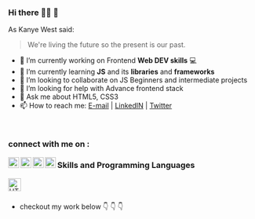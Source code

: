### Hi there :technologist:	 👋

As Kanye West said:

> We're living the future so
> the present is our past.

- 🔭 I’m currently working on Frontend **Web DEV skills** :computer:	
- 🌱 I’m currently learning **JS** and its **libraries** and **frameworks**
- 👯 I’m looking to collaborate on JS Beginners and intermediate projects
- 🤔 I’m looking for help with Advance frontend stack
- 💬 Ask me about HTML5, CSS3
- 📫 How to reach me: [E-mail](mailto:jayparmar7654321@gmail.com)  |  [LinkedIN](https://www.linkedin.com/in/jay-parmar-3755501a1/)  |  [Twitter](https://twitter.com/_Jaystwt)

<br/>


### connect with me on :

[<img align="left" alt="Jay parmar | E-Mail" width="22px" src="https://cdn.jsdelivr.net/npm/simple-icons@v3/icons/gmail.svg" />][E-mail]
[<img align="left" alt="LinkedIn" width="22px" src="https://cdn.jsdelivr.net/npm/simple-icons@v3/icons/linkedin.svg" />][LinkedIN]
[<img align="left" alt="twitter" width="22px" src="https://cdn.jsdelivr.net/npm/simple-icons@v3/icons/twitter.svg" />][Twitter]
[<img align="left" alt="github" width="22px" src="https://cdn.jsdelivr.net/npm/simple-icons@v3/icons/github.svg" />][GitHub]
 
 ### Skills and Programming Languages
 
[<img align="left" alt="HTML5" width="26px" src="https://cdn.jsdelivr.net/npm/simple-icons@v3/icons/html5.svg" />][LinkedIN]
 
 <br />
 <br />
 
[E-mail]: mailto:jayparmar7654321@gmail.com
[LinkedIN]: https://www.linkedin.com/in/jay-parmar-3755501a1/
[Twitter]: https://twitter.com/_Jaystwt
[GitHub]: https://github.com/jay-2000


- checkout my work below :point_down: :point_down: :point_down:
